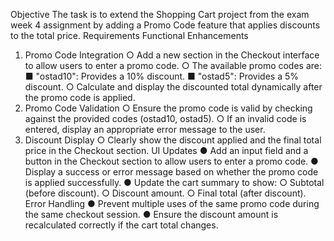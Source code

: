 Objective
 The task is to extend the Shopping Cart project from the exam week 4 assignment by adding a Promo Code feature that applies discounts to the total price. 
Requirements
 Functional Enhancements 
1. Promo Code Integration 
○ Add a new section in the Checkout interface to allow users to enter a promo code. 
○ The available promo codes are:
 ■ "ostad10": Provides a 10% discount. 
■ "ostad5": Provides a 5% discount. 
○ Calculate and display the discounted total dynamically after the promo code is applied.
 2. Promo Code Validation 
○ Ensure the promo code is valid by checking against the provided codes (ostad10, ostad5). 
○ If an invalid code is entered, display an appropriate error message to the user. 
3. Discount Display 
○ Clearly show the discount applied and the final total price in the Checkout section. 
UI Updates 
● Add an input field and a button in the Checkout section to allow users to enter a promo code. 
● Display a success or error message based on whether the promo code is applied successfully. 
● Update the cart summary to show:
○ Subtotal (before discount). 
○ Discount amount. 
○ Final total (after discount).
 Error Handling 
● Prevent multiple uses of the same promo code during the same checkout session. 
● Ensure the discount amount is recalculated correctly if the cart total changes. 
